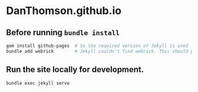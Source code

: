 # DanThomson.github.io

## Before running `bundle install`

``` bash
gem install github-pages  # So the required version of Jekyll is used
bundle add webrick        # Jekyll couldn't find webrick. This should probably be in the Gemfile
```

## Run the site locally for development.
``` bash
bundle exec jekyll serve
```
